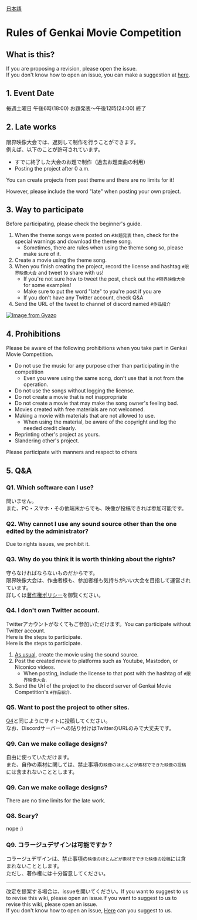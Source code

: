 [日本語](./MOVIE_en.md)

# Rules of Genkai Movie Competition

## What is this?

If you are proposing a revision, please open the issue.   
If you don't know how to open an issue, you can make a suggestion at [here](https://forms.gle/oq32ftHWYsapNHgg7).

## 1. Event Date

毎週土曜日 午後6時(18:00) お題発表～午後12時(24:00) 終了

## 2. Late works

限界映像大会では、遅刻して制作を行うことができます。      
例えば、以下のことが許可されています。

- すでに終了した大会のお題で制作（過去お題楽曲の利用）
- Posting the project after 0 a.m.

You can create projects from past theme and there are no limits for it!

However, please include the word "late" when posting your own project.


## 3. Way to participate

Before participating, please check the beginner's guide.

1. When the theme songs were posted on `#お題発表` then, check for the special warnings and download the theme song.
    - Sometimes, there are rules when using the theme song so, please make sure  of it.
1. Create a movie using the theme song.
1. When you finish creating the project,  record the license and hashtag `#限界映像大会` and tweet to share with us!
    - If you're not sure how to tweet the post, check out the `#限界映像大会` for some examples!
    - Make sure to put the word "late" to you're post if you are
    - If you don't have any Twitter account, check Q&A
1. Send the URL of the tweet to channel of discord named `#作品紹介`

[![Image from Gyazo](https://i.gyazo.com/0e78227975ffb72fe6c619d0e1760c4a.png)](https://gyazo.com/0e78227975ffb72fe6c619d0e1760c4a)

## 4. Prohibitions

Please be aware of the following prohibitions when you take part in Genkai Movie Competition.

- Do not use the music for any purpose other than participating in the competition
    - Even you were using the same song, don't use that is not from the operation.
- Do not use the songs without logging the license.
- Do not create a movie that is not inappropriate
- Do not create a movie that may make the song owner's feeling bad.
- Movies created with free materials are not welcomed.
- Making a movie with materials that are not allowed to use.
    - When using the material, be aware of the copyright and log the needed credit clearly.
- Reprinting other's project as yours.
- Slandering other's project.

Please participate with manners and respect to others

## 5. Q&A

### Q1. Which software can I use?

問いません。      
また、PC・スマホ・その他端末からでも、映像が投稿できれば参加可能です。

### Q2. Why cannot I use any sound source other than the one edited by the administrator?

Due to rights issues, we prohibit it.

### Q3. Why do you think it is worth thinking about the rights?

守らなければならないものだからです。      
限界映像大会は、作曲者様も、参加者様も気持ちがいい大会を目指して運営されています。       
詳しくは[著作権ポリシー](./COPYRIGHT_POLICY_ja.md)を御覧ください。

### Q4. I don't own Twitter account.

Twitterアカウントがなくてもご参加いただけます。You can participate without Twitter account.     
Here is the steps to participate.     
Here is the steps to participate.

1. [As usual,](https://github.com/Chipsnet/projectgenkai-web/blob/master/doc/MOVIE_ja.md#3-%E5%8F%82%E5%8A%A0%E6%96%B9%E6%B3%95) create the movie using the sound source.
1. Post the created movie to platforms such as Youtube, Mastodon, or Niconico videos.
    - When posting, include the license to that post with the hashtag of `#限界映像大会`.
1. Send the Url of the project to the discord server of Genkai Movie Competition's `#作品紹介`.

### Q5. Want to post the project to other sites.

[Q4](https://github.com/Chipsnet/projectgenkai-web/blob/master/doc/MOVIE_ja.md#q4-twitter%E3%82%A2%E3%82%AB%E3%82%A6%E3%83%B3%E3%83%88%E3%82%92%E6%8C%81%E3%81%A3%E3%81%A6%E3%81%AA%E3%81%84%E3%82%93%E3%81%A0%E3%81%91%E3%81%A9)と同じようにサイトに投稿してください。       
なお、Discordサーバーへの貼り付けはTwitterのURLのみで大丈夫です。

### Q9. Can we make collage designs?

自由に使っていただけます。       
また、自作の素材に関しては、禁止事項の`映像のほとんどが素材でできた映像の投稿`には含まれないこととします。

### Q9. Can we make collage designs?

There are no time limits for the late work.

### Q8. Scary?

nope :)

### Q9. コラージュデザインは可能ですか？

コラージュデザインは、禁止事項の`映像のほとんどが素材でできた映像の投稿`には含まれないこととします。     
ただし、著作権には十分留意してください。

----

改定を提案する場合は、issueを開いてください。If you want to suggest to us to revise this wiki, please open an issue.If you want to suggest to us to revise this wiki, please open an issue.   
If you don't know how to open an issue, [Here](https://forms.gle/oq32ftHWYsapNHgg7) can you suggest to us.
